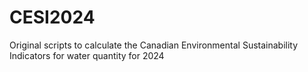 # CESI2024
Original scripts to calculate the Canadian Environmental Sustainability Indicators for water quantity for 2024
